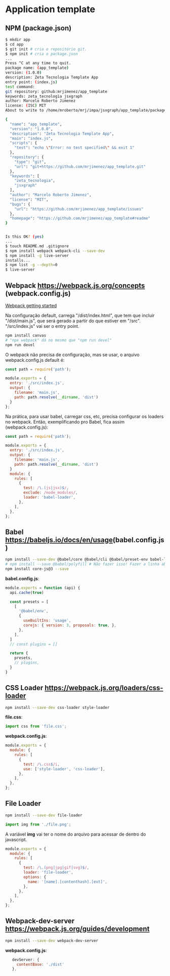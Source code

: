 # Application template

## NPM (package.json)

```bash
$ mkdir app
$ cd app
$ git init # cria o repositório git.
$ npm init # cria o package.json
...
Press ^C at any time to quit.
package name: (app_template)
version: (1.0.0)
description: Zeta Tecnologia Template App
entry point: (index.js)
test command:
git repository: github:mrjimenez/app_template
keywords: zeta_tecnologia jsxgraph
author: Marcelo Roberto Jimenez
license: (ISC) MIT
About to write to /home/mroberto/mrj/impa/jsxgraph/app_template/package.json:

{
  "name": "app_template",
  "version": "1.0.0",
  "description": "Zeta Tecnologia Template App",
  "main": "index.js",
  "scripts": {
    "test": "echo \"Error: no test specified\" && exit 1"
  },
  "repository": {
    "type": "git",
    "url": "git+https://github.com/mrjimenez/app_template.git"
  },
  "keywords": [
    "zeta_tecnologia",
    "jsxgraph"
  ],
  "author": "Marcelo Roberto Jimenez",
  "license": "MIT",
  "bugs": {
    "url": "https://github.com/mrjimenez/app_template/issues"
  },
  "homepage": "https://github.com/mrjimenez/app_template#readme"
}


Is this OK? (yes)
...
$ touch README.md .gitignore
$ npm install webpack webpack-cli --save-dev
$ npm install -g live-server
installs...
$ npm list -g --depth=0
$ live-server
```

## Webpack <https://webpack.js.org/concepts> (webpack.config.js)

[Webpack getting started](https://webpack.js.org/guides/getting-started/)

Na configuração default, carrega "/dist/index.html", que tem que incluir "/dist/main.js", que será gerado a partir do que estiver em "/src". "/src/index.js" vai ser o entry point.

```bash
npm install canvas
# "npx webpack" dá no mesmo que "npm run devel"
npm run devel
```

O webpack não precisa de configuração, mas se usar, o arquivo webpack.config.js default é:

```javascript
const path = require('path');

module.exports = {
  entry: './src/index.js',
  output: {
    filename: 'main.js',
    path: path.resolve(__dirname, 'dist')
  }
};
```

Na prática, para usar babel, carregar css, etc, precisa configurar os loaders no webpack. Então, exemplificando pro Babel, fica assim (webpack.config.js):

```javascript
const path = require('path');

module.exports = {
  entry: './src/index.js',
  output: {
    filename: 'main.js',
    path: path.resolve(__dirname, 'dist')
  }
  module: {
    rules: [
      {
        test: /\.(js|jsx)$/,
        exclude: /node_modules/,
        loader: 'babel-loader',
      },
    ],
  },
};
```

## Babel <https://babeljs.io/docs/en/usage>(babel.config.js)

```bash
npm install --save-dev @babel/core @babel/cli @babel/preset-env babel-loader
# npm install --save @babel/polyfill # Não fazer isso! Fazer a linha abaixo!
npm install core-js@3 --save
```

__babel.config.js__:

```javascript
module.exports = function (api) {
  api.cache(true)

  const presets = [
    [
      '@babel/env',
      {
        useBuiltIns: 'usage',
        corejs: { version: 3, proposals: true, },
      },
    ],
  ]
  // const plugins = []

  return {
    presets,
    // plugins,
  }
}
```

## CSS Loader <https://webpack.js.org/loaders/css-loader>

```bash
npm install --save-dev css-loader style-loader
```

__file.css__:

```javascript
import css from 'file.css';
```

__webpack.config.js__:

```javascript
module.exports = {
  module: {
    rules: [
      {
        test: /\.css$/i,
        use: ['style-loader', 'css-loader'],
      },
    ],
  },
};
```

## File Loader

```bash
npm install --save-dev file-loader
```

```javascript
import img from './file.png';
```

A variável __img__ vai ter o nome do arquivo para acessar de dentro do javascript.

```javascript
module.exports = {
  module: {
    rules: [
      {
        test: /\.(png|jpg|gif|svg)$/,
        loader: 'file-loader',
        options: {
          name: '[name].[contenthash].[ext]',
        },
      },
    ],
  },
};
```

## Webpack-dev-server <https://webpack.js.org/guides/development>

```bash
npm install --save-dev webpack-dev-server
```

__webpack.config.js__:

```javascript
   devServer: {
     contentBase: './dist'
   },
```
